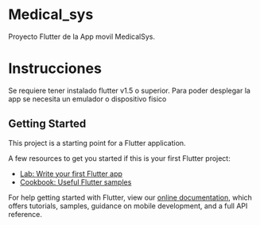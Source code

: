 # Medical_sys

Proyecto Flutter de la App movil MedicalSys.

# Instrucciones
Se requiere tener instalado flutter v1.5 o superior.
Para poder desplegar la app se necesita un emulador o dispositivo fisico


## Getting Started

This project is a starting point for a Flutter application.

A few resources to get you started if this is your first Flutter project:

- [Lab: Write your first Flutter app](https://flutter.dev/docs/get-started/codelab)
- [Cookbook: Useful Flutter samples](https://flutter.dev/docs/cookbook)

For help getting started with Flutter, view our 
[online documentation](https://flutter.dev/docs), which offers tutorials, 
samples, guidance on mobile development, and a full API reference.
